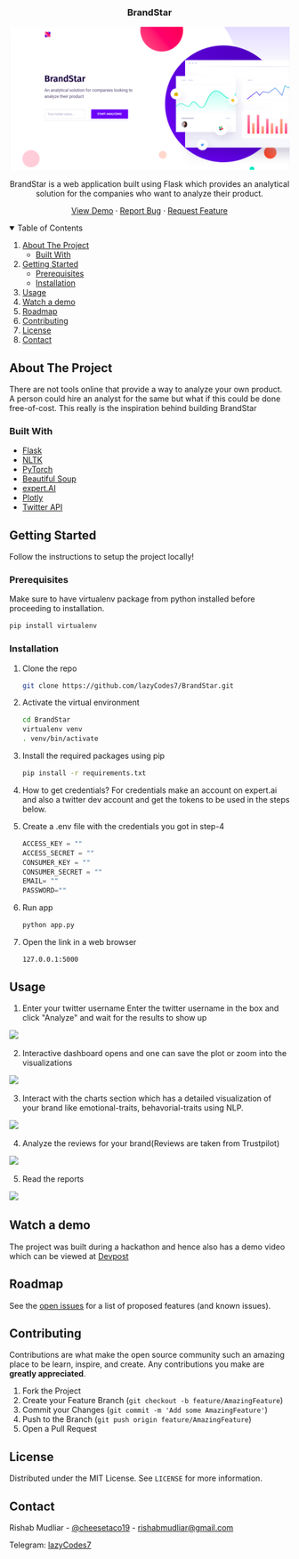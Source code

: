 <!-- PROJECT LOGO -->
<p align="center">

  <h3 align="center">BrandStar</h3>
     <img src="images/landing.png">

  <p align="center">
    BrandStar is a web application built using Flask which provides an analytical solution for the companies who want to analyze their product.

  </p>
  <p align="center">
    <a href="https://devpost.com/software/brandstar">View Demo</a>
    ·
    <a href="https://github.com/lazyCodes7/BrandStar/issues">Report Bug</a>
    ·
    <a href="https://github.com/lazyCodes7/BrandStar/issues">Request Feature</a>
  
  </p>

</p>


<!-- TABLE OF CONTENTS -->
<details open="open">
  <summary>Table of Contents</summary>
  <ol>
    <li>
      <a href="#about-the-project">About The Project</a>
      <ul>
        <li><a href="#built-with">Built With</a></li>
      </ul>
    </li>
    <li>
      <a href="#getting-started">Getting Started</a>
      <ul>
        <li><a href="#prerequisites">Prerequisites</a></li>
        <li><a href="#installation">Installation</a></li>
      </ul>
    </li>
    <li><a href="#usage">Usage</a></li>
    <li><a href="#watch-a-demo">Watch a demo</a>
    <li><a href="#roadmap">Roadmap</a></li>
    <li><a href="#contributing">Contributing</a></li>
    <li><a href="#license">License</a></li>
    <li><a href="#contact">Contact</a></li>
  </ol>
</details>



<!-- ABOUT THE PROJECT -->
## About The Project
There are not tools online that provide a way to analyze your own product. A person could hire an analyst for the same but what if this could be done free-of-cost. This really is the inspiration behind building BrandStar

### Built With

* [Flask](https://flask.palletsprojects.com/en/2.0.x/)
* [NLTK](https://opencv.org/)
* [PyTorch](https://pytorch.org/)
* [Beautiful Soup](https://beautiful-soup-4.readthedocs.io/en/latest/)
* [expert.AI](https://www.expert.ai/)
* [Plotly](https://plotly.com/)
* [Twitter API](https://developer.twitter.com/en/docs/twitter-api)



<!-- GETTING STARTED -->
## Getting Started

Follow the instructions to setup the project locally!

### Prerequisites

Make sure to have virtualenv package from python installed before proceeding to installation.
  ```sh
  pip install virtualenv
  ```

### Installation

1. Clone the repo
   ```sh
   git clone https://github.com/lazyCodes7/BrandStar.git
   ```
2. Activate the virtual environment
   ```sh
   cd BrandStar
   virtualenv venv
   . venv/bin/activate
   ```
3. Install the required packages using pip
   ```sh
   pip install -r requirements.txt
   ```
4. How to get credentials?
For credentials make an account on expert.ai and also a twitter dev account and get the tokens to be used in the steps below.

5. Create a .env file with the credentials you got in step-4
    ```python
    ACCESS_KEY = ""
    ACCESS_SECRET = ""
    CONSUMER_KEY = ""
    CONSUMER_SECRET = ""
    EMAIL= ""
    PASSWORD=""
   ```
6. Run app
    ```sh
    python app.py
    ```
7. Open the link in a web browser
    ```
    127.0.0.1:5000
    ```

<!-- USAGE EXAMPLES -->
## Usage
1. Enter your twitter username
Enter the twitter username in the box and click "Analyze" and wait for the results to show up
<img src="images/images.gif">

2. Interactive dashboard opens and one can save the plot or zoom into the visualizations 
<img src="images/dashboard.gif">


3. Interact with the charts section which has a detailed visualization of your brand like emotional-traits, behavorial-traits using NLP.
<img src="images/charts.gif">

4. Analyze the reviews for your brand(Reviews are taken from Trustpilot) 
<img src="images/user-base.gif">

5. Read the reports
<img src="images/reports.gif">

## Watch a demo
The project was built during a hackathon and hence also has a demo video which can be viewed at [Devpost](https://devpost.com/software/brandstar)

<!-- ROADMAP -->
## Roadmap

See the [open issues](https://github.com/lazyCodes7/EthinicAPI/issues) for a list of proposed features (and known issues).



<!-- CONTRIBUTING -->
## Contributing

Contributions are what make the open source community such an amazing place to be learn, inspire, and create. Any contributions you make are **greatly appreciated**.

1. Fork the Project
2. Create your Feature Branch (`git checkout -b feature/AmazingFeature`)
3. Commit your Changes (`git commit -m 'Add some AmazingFeature'`)
4. Push to the Branch (`git push origin feature/AmazingFeature`)
5. Open a Pull Request



<!-- LICENSE -->
## License

Distributed under the MIT License. See `LICENSE` for more information.



<!-- CONTACT -->
## Contact

Rishab Mudliar - [@cheesetaco19](https://twitter.com/cheesetaco19) - rishabmudliar@gmail.com

Telegram: [lazyCodes7](https://t.me/lazyCodes7)



